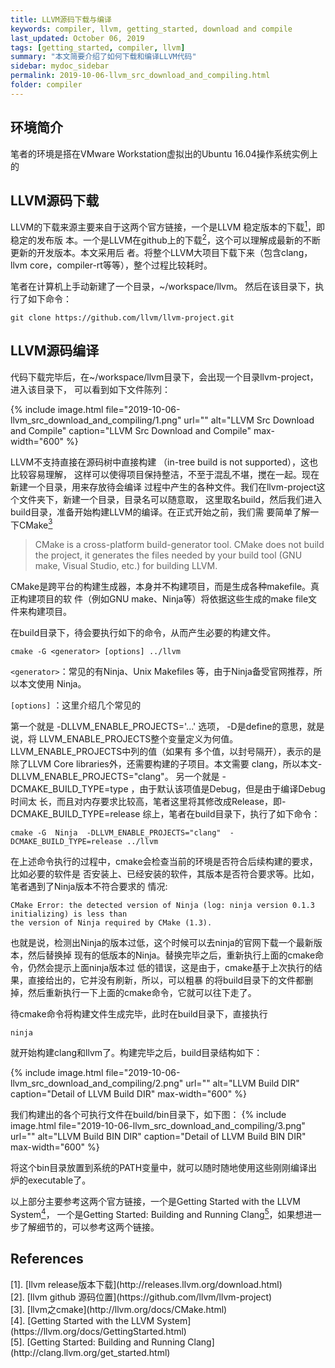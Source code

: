 ```yaml
---
title: LLVM源码下载与编译
keywords: compiler, llvm, getting_started, download and compile
last_updated: October 06, 2019
tags: [getting_started, compiler, llvm]
summary: "本文简要介绍了如何下载和编译LLVM代码"
sidebar: mydoc_sidebar
permalink: 2019-10-06-llvm_src_download_and_compiling.html
folder: compiler
---
```


## 环境简介
笔者的环境是搭在VMware Workstation虚拟出的Ubuntu 16.04操作系统实例上的

## LLVM源码下载
LLVM的下载来源主要来自于这两个官方链接，一个是LLVM 稳定版本的下载[<sup>1</sup>](#refer-anchor-1)，即稳定的发布版
本。一个是LLVM在github上的下载[<sup>2</sup>](#refer-anchor-2)，这个可以理解成最新的不断更新的开发版本。本文采用后
者。将整个LLVM大项目下载下来（包含clang，llvm core，compiler-rt等等），整个过程比较耗时。

笔者在计算机上手动新建了一个目录，~/workspace/llvm。 然后在该目录下，执行了如下命令： 
```
git clone https://github.com/llvm/llvm-project.git
```


## LLVM源码编译
代码下载完毕后，在~/workspace/llvm目录下，会出现一个目录llvm-project，进入该目录下，
可以看到如下文件陈列：


{% include image.html file="2019-10-06-llvm_src_download_and_compiling/1.png" url="" alt="LLVM Src Download and Compile" caption="LLVM Src Download and Compile" max-width="600" %}

LLVM不支持直接在源码树中直接构建 （in-tree build is not supported），这也比较容易理解，
这样可以使得项目保持整洁，不至于混乱不堪，搅在一起。现在新建一个目录，用来存放待会编译
过程中产生的各种文件。我们在llvm-project这个文件夹下，新建一个目录，目录名可以随意取，
这里取名build，然后我们进入build目录，准备开始构建LLVM的编译。在正式开始之前，我们需
要简单了解一下CMake[<sup>3</sup>](#refer-anchor-3)

> CMake is a cross-platform build-generator tool. CMake does not build the project, it
> generates the files needed by your build tool (GNU make, Visual Studio, etc.) for
> building LLVM.

CMake是跨平台的构建生成器，本身并不构建项目，而是生成各种makefile。真正构建项目的软
件（例如GNU make、Ninja等）将依据这些生成的make file文件来构建项目。

在build目录下，待会要执行如下的命令，从而产生必要的构建文件。

```
cmake -G <generator> [options] ../llvm
```

`<generator>`：常见的有Ninja、Unix Makefiles 等，由于Ninja备受官网推荐，所以本文使用
Ninja。

`[options]` ：这里介绍几个常见的

第一个就是 -DLLVM_ENABLE_PROJECTS='...' 选项， -D是define的意思，就是说，将
LLVM_ENABLE_PROJECTS整个变量定义为何值。LLVM_ENABLE_PROJECTS中列的值（如果有
多个值，以封号隔开），表示的是除了LLVM Core libraries外，还需要构建的子项目。本文需要
clang，所以本文-DLLVM_ENABLE_PROJECTS="clang"。
另一个就是 -DCMAKE_BUILD_TYPE=type ，由于默认该项值是Debug，但是由于编译Debug时间太
长，而且对内存要求比较高，笔者这里将其修改成Release，即-DCMAKE_BUILD_TYPE=release
综上，笔者在build目录下，执行了如下命令：

```
cmake -G  Ninja  -DLLVM_ENABLE_PROJECTS="clang"  -DCMAKE_BUILD_TYPE=release ../llvm
```

在上述命令执行的过程中，cmake会检查当前的环境是否符合后续构建的要求，比如必要的软件是
否安装上、已经安装的软件，其版本是否符合要求等。比如，笔者遇到了Ninja版本不符合要求的
情况:

```
CMake Error: the detected version of Ninja (log: ninja version 0.1.3 initializing) is less than
the version of Ninja required by CMake (1.3).
```
也就是说，检测出Ninja的版本过低，这个时候可以去ninja的官网下载一个最新版本，然后替换掉
现有的低版本的Ninja。替换完毕之后，重新执行上面的cmake命令，仍然会提示上面ninja版本过
低的错误，这是由于，cmake基于上次执行的结果，直接给出的，它并没有刷新，所以，可以粗暴
的将build目录下的文件都删掉，然后重新执行一下上面的cmake命令，它就可以往下走了。

待cmake命令将构建文件生成完毕，此时在build目录下，直接执行
```
ninja
```
就开始构建clang和llvm了。构建完毕之后，build目录结构如下：

{% include image.html file="2019-10-06-llvm_src_download_and_compiling/2.png" url="" alt="LLVM Build DIR" caption="Detail of LLVM Build DIR" max-width="600" %}

我们构建出的各个可执行文件在build/bin目录下，如下图：
{% include image.html file="2019-10-06-llvm_src_download_and_compiling/3.png" url="" alt="LLVM Build BIN DIR" caption="Detail of LLVM Build BIN DIR" max-width="600" %}

将这个bin目录放置到系统的PATH变量中，就可以随时随地使用这些刚刚编译出炉的executable了。

以上部分主要参考这两个官方链接，一个是Getting Started with the LLVM System[<sup>4</sup>](#refer-anchor-4)，
一个是Getting Started: Building and Running Clang[<sup>5</sup>](#refer-anchor-5)，如果想进一步了解细节的，可以参考这两个链接。


## References

<div id="refer-anchor-1"></div>
[1]. [llvm release版本下载](http://releases.llvm.org/download.html)
<div id="refer-anchor-2"></div>
[2]. [llvm github 源码位置](https://github.com/llvm/llvm-project)
<div id="refer-anchor-3"></div>
[3]. [llvm之cmake](http://llvm.org/docs/CMake.html)
<div id="refer-anchor-4"></div>
[4]. [Getting Started with the LLVM System](https://llvm.org/docs/GettingStarted.html)
<div id="refer-anchor-5"></div>
[5]. [Getting Started: Building and Running Clang](http://clang.llvm.org/get_started.html)
